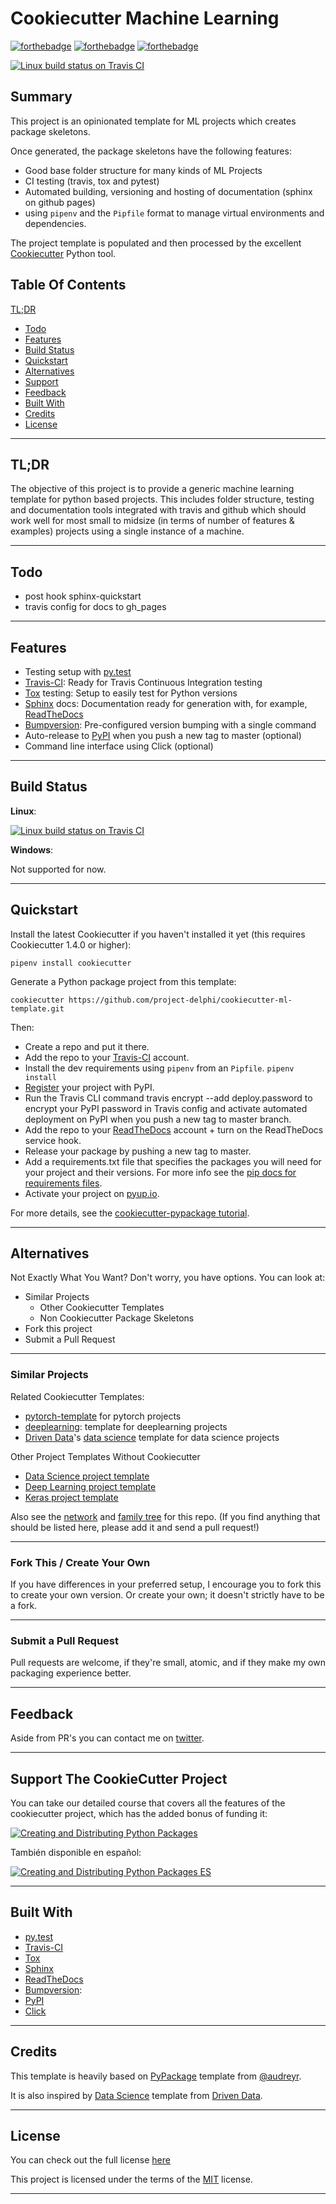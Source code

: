 
# Cookiecutter Machine Learning

[![forthebadge](https://forthebadge.com/images/badges/built-with-love.svg)](https://forthebadge.com)
[![forthebadge](https://forthebadge.com/images/badges/made-with-python.svg)](https://forthebadge.com)
[![forthebadge](https://forthebadge.com/images/badges/built-with-science.svg)](https://forthebadge.com)

[![Linux build status on Travis CI](https://travis-ci.org/project-delphi/cookiecutter-ml-template.svg?branch=master)](https://travis-ci.org/project-delphi/cookiecutter-ml-template)

## Summary

This project is an opinionated template  for ML projects which creates package skeletons.

Once generated, the package skeletons have the following features:

-  Good base folder structure for many kinds of ML Projects
-  CI testing (travis, tox and pytest)
-  Automated building, versioning and hosting of documentation (sphinx on github pages)
- using `pipenv` and the `Pipfile` format to manage virtual environments and dependencies.

The project template is populated and then processed by the excellent [Cookiecutter](https://github.com/audreyr/cookiecutter) Python tool.  

## Table Of Contents

[TL;DR](#TLDR)

- [Todo](#Todo)
- [Features](#Features)
- [Build Status](#Build-Status)
- [Quickstart](#Quickstart)
- [Alternatives](#Alternatives)
- [Support](#Support-The-CookieCutter-Project)
- [Feedback](#Feedback)
- [Built With](#Built-With)
- [Credits](#Credits)
- [License](#License)


---


## TL;DR

The objective of this project is to provide a generic machine learning template for python based projects. This includes folder structure, testing and documentation tools integrated with travis and github which should work well for most small to midsize (in terms of number of features & examples) projects using a single instance of a machine.

---

## Todo

-   post hook sphinx-quickstart
-   travis config for docs to gh_pages

---

## Features

-   Testing setup with [py.test](https://docs.pytest.org/en/latest/)
-   [Travis-CI](http://travis-ci.org/): Ready for Travis Continuous
    Integration testing
-   [Tox](http://testrun.org/tox/) testing: Setup to easily test for
    Python versions
-   [Sphinx](http://sphinx-doc.org/) docs: Documentation ready for
    generation with, for example, [ReadTheDocs](https://readthedocs.io/)
-   [Bumpversion](https://github.com/peritus/bumpversion):
    Pre-configured version bumping with a single command
-   Auto-release to [PyPI](https://pypi.python.org/pypi) when you push a
    new tag to master (optional)
-   Command line interface using Click (optional)

---

## Build Status

**Linux**:

[![Linux build status on Travis CI](https://travis-ci.org/project-delphi/cookiecutter-ml-template.svg?branch=master)](https://travis-ci.org/project-delphi/cookiecutter-ml-template)

**Windows**:

Not supported for now.

---

## Quickstart

Install the latest Cookiecutter if you haven't installed it yet (this
requires Cookiecutter 1.4.0 or higher):

    pipenv install cookiecutter

Generate a Python package project from this template:

    cookiecutter https://github.com/project-delphi/cookiecutter-ml-template.git

Then:

-   Create a repo and put it there.
-   Add the repo to your [Travis-CI](http://travis-ci.org/) account.
-   Install the dev requirements using `pipenv` from an `Pipfile`.
     `pipenv install`
-   [Register](https://packaging.python.org/distributing/#register-your-project)
    your project with PyPI.
-   Run the Travis CLI command travis encrypt --add deploy.password to
    encrypt your PyPI password in Travis config and activate automated
    deployment on PyPI when you push a new tag to master branch.
-   Add the repo to your [ReadTheDocs](https://readthedocs.io/)
    account + turn on the ReadTheDocs service hook.
-   Release your package by pushing a new tag to master.
-   Add a requirements.txt file that specifies the packages you will
    need for your project and their versions. For more info see the [pip
    docs for requirements
    files](https://pip.pypa.io/en/stable/user_guide/#requirements-files).
-   Activate your project on [pyup.io](https://pyup.io/).

For more details, see the [cookiecutter-pypackage
tutorial](https://cookiecutter-pypackage.readthedocs.io/en/latest/tutorial.html).

---

## Alternatives

Not Exactly What You Want? Don't worry, you have options. You can look at:

- Similar Projects
    - Other Cookiecutter Templates
    - Non Cookiecutter Package Skeletons
- Fork this project
- Submit a Pull Request

---

### Similar Projects

Related Cookiecutter Templates:

-   [pytorch-template](https://github.com/victoresque/pytorch-template) for pytorch projects
-   [deeplearning](https://github.com/tdeboissiere/cookiecutter-deeplearning): template for
    deeplearning projects
-   [Driven Data](http://drivendata.github.io/cookiecutter-data-science/)'s [data science](https://github.com/drivendata/cookiecutter-data-science) template 
    for data science projects

Other Project Templates Without Cookiecutter

-   [Data Science project template](https://github.com/makcedward/ds_project_template)
-   [Deep Learning project template](https://github.com/L1aoXingyu/Deep-Learning-Project-Template)
-   [Keras project template](https://github.com/Ahmkel/Keras-Project-Template) 

Also see the [network](https://github.com/project-delphi/cookiecutter-ml-template/network) and [family tree](https://github.com/project-delphi/cookiecutter-ml-template/network/dependents) for this repo. (If you find 
anything that should be listed here, please add it and send a pull request!)

---

### Fork This / Create Your Own

If you have differences in your preferred setup, I encourage you to fork
this to create your own version. Or create your own; it doesn't strictly
have to be a fork.

---

### Submit a Pull Request

Pull requests are welcome, if they're small, atomic, and if they make my
own packaging experience better.

---

## Feedback

Aside from PR's you can contact me on [twitter](https://twitter.com/ravkalia1).

---

## Support The CookieCutter Project

You can take our detailed course that covers all the features of the cookiecutter project, 
which has the added bonus of funding it:

[![Creating and Distributing Python Packages](https://www.pydanny.com/static/packaging-course.jpg)](https://twoscoopspress.thinkific.com/courses/creating-and-distributing-python-packages-es)

También disponible en español:

[![Creating and Distributing Python Packages ES](https://www.pydanny.com/static/packaging-course-es.jpg)](https://twoscoopspress.thinkific.com/courses/creating-and-distributing-python-packages-es)

---
## Built With

- [py.test](https://www.pytest.org)
- [Travis-CI](http://travis-ci.org/)
- [Tox](http://testrun.org/tox/)
- [Sphinx](http://sphinx-doc.org/)
- [ReadTheDocs](https://readthedocs.io/)
- [Bumpversion](https://github.com/peritus/bumpversion):
- [PyPI](https://pypi.python.org/pypi) 
- [Click](https://click.palletsprojects.com)

---

## Credits

This template is heavily based on [PyPackage](https://github.com/audreyr/cookiecutter-pypackage)
template from [@audreyr](https://github.com/audreyr).

It is also inspired by [Data Science](https://github.com/drivendata/cookiecutter-data-science) template from [Driven Data](http://drivendata.github.io/cookiecutter-data-science/).

---

## License

You can check out the full license [here](./LICENSE)

This project is licensed under the terms of the [MIT](https://choosealicense.com/licenses/mit/) license.

---